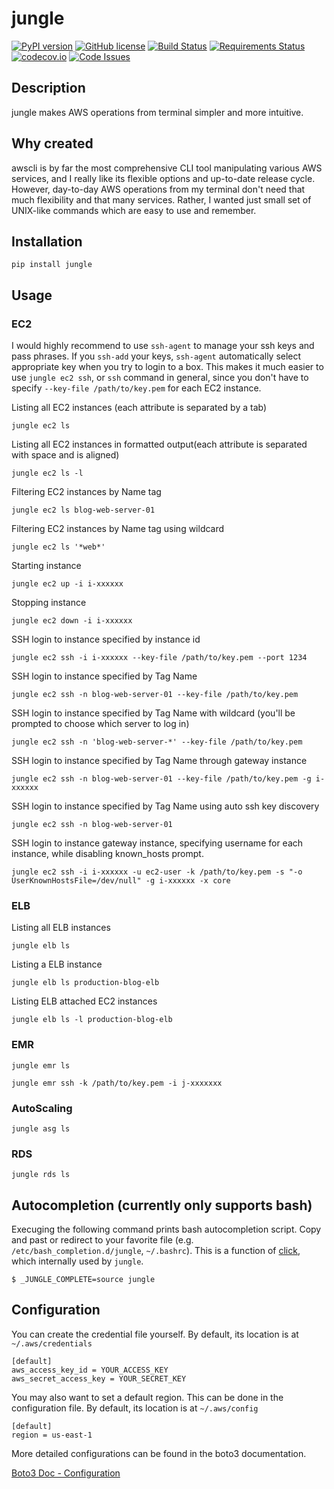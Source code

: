 # jungle

[![PyPI version](https://img.shields.io/pypi/v/jungle.svg)](https://pypi.python.org/pypi/jungle)
[![GitHub license](https://img.shields.io/badge/license-MIT-blue.svg)](https://raw.githubusercontent.com/achiku/jungle/master/LICENSE)
[![Build Status](https://travis-ci.org/achiku/jungle.svg)](https://travis-ci.org/achiku/jungle)
[![Requirements Status](https://requires.io/github/achiku/jungle/requirements.svg?branch=master)](https://requires.io/github/achiku/jungle/requirements/?branch=master)
[![codecov.io](http://codecov.io/github/achiku/jungle/coverage.svg?branch=master)](http://codecov.io/github/achiku/jungle?branch=master)
[![Code Issues](https://www.quantifiedcode.com/api/v1/project/deacbd1de84b474d97493cb5fbae967e/badge.svg)](https://www.quantifiedcode.com/app/project/deacbd1de84b474d97493cb5fbae967e)


## Description

jungle makes AWS operations from terminal simpler and more intuitive.


## Why created

awscli is by far the most comprehensive CLI tool manipulating various AWS services, and I really like its flexible options and up-to-date release cycle. However, day-to-day AWS operations from my terminal don't need that much flexibility and that many services. Rather, I wanted just small set of UNIX-like commands which are easy to use and remember.

## Installation

```
pip install jungle
```


## Usage


### EC2

I would highly recommend to use `ssh-agent` to manage your ssh keys and pass phrases. If you `ssh-add` your keys, `ssh-agent` automatically select appropriate key when you try to login to a box. This makes it much easier to use `jungle ec2 ssh`, or `ssh` command in general, since you don't have to specify `--key-file /path/to/key.pem` for each EC2 instance.

Listing all EC2 instances (each attribute is separated by a tab)

```
jungle ec2 ls
```

Listing all EC2 instances in formatted output(each attribute is separated with space and is aligned)

```
jungle ec2 ls -l
```

Filtering EC2 instances by Name tag

```
jungle ec2 ls blog-web-server-01
```

Filtering EC2 instances by Name tag using wildcard

```
jungle ec2 ls '*web*'
```

Starting instance

```
jungle ec2 up -i i-xxxxxx
```

Stopping instance

```
jungle ec2 down -i i-xxxxxx
```

SSH login to instance specified by instance id

```
jungle ec2 ssh -i i-xxxxxx --key-file /path/to/key.pem --port 1234
```

SSH login to instance specified by Tag Name

```
jungle ec2 ssh -n blog-web-server-01 --key-file /path/to/key.pem
```

SSH login to instance specified by Tag Name with wildcard (you'll be prompted to choose which server to log in)

```
jungle ec2 ssh -n 'blog-web-server-*' --key-file /path/to/key.pem
```

SSH login to instance specified by Tag Name through gateway instance

```
jungle ec2 ssh -n blog-web-server-01 --key-file /path/to/key.pem -g i-xxxxxx
```

SSH login to instance specified by Tag Name using auto ssh key discovery

```
jungle ec2 ssh -n blog-web-server-01
```

SSH login to instance gateway instance, specifying username for each instance,
while disabling known_hosts prompt.

```
jungle ec2 ssh -i i-xxxxxx -u ec2-user -k /path/to/key.pem -s "-o UserKnownHostsFile=/dev/null" -g i-xxxxxx -x core
```

### ELB

Listing all ELB instances

```
jungle elb ls
```

Listing a ELB instance

```
jungle elb ls production-blog-elb
```

Listing ELB attached EC2 instances

```
jungle elb ls -l production-blog-elb
```


### EMR

```
jungle emr ls
```

```
jungle emr ssh -k /path/to/key.pem -i j-xxxxxxx
```

### AutoScaling

```
jungle asg ls
```

### RDS

```
jungle rds ls
```


## Autocompletion (currently only supports bash)

Execuging the following command prints bash autocompletion script. Copy and past or redirect to your favorite file (e.g. `/etc/bash_completion.d/jungle`, `~/.bashrc`). This is a function of [click](http://click.pocoo.org/5/), which internally used by `jungle`.

```
$ _JUNGLE_COMPLETE=source jungle
```


## Configuration

You can create the credential file yourself. By default, its location is at ```~/.aws/credentials```

```
[default]
aws_access_key_id = YOUR_ACCESS_KEY
aws_secret_access_key = YOUR_SECRET_KEY
```


You may also want to set a default region. This can be done in the configuration file. By default, its location is at ```~/.aws/config```

```
[default]
region = us-east-1
```

More detailed configurations can be found in the boto3 documentation.

[Boto3 Doc - Configuration](http://boto3.readthedocs.org/en/latest/guide/configuration.html#guide-configuration)
